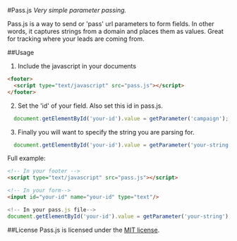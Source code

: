 #Pass.js
*Very simple parameter passing.*  

Pass.js is a way to send or 'pass' url parameters to form fields. In other words, it captures strings from a domain and places them as values. Great for tracking where your leads are coming from.


##Usage
1. Include the javascript in your documents <footer>
```html
<footer>
  <script type="text/javascript" src="pass.js"></script>
</footer>
```

2. Set the 'id' of your field. Also set this id in pass.js.
```javascript
  document.getElementById('your-id').value = getParameter('campaign');
```

3. Finally you will want to specify the string you are parsing for.
```javascript
  document.getElementById('your-id').value = getParameter('your-string');
```


Full example:
```html
<!-- In your footer -->
<script type="text/javascript" src="pass.js"></script>

<!-- In your form-->
<input id="your-id" name="your-id" type="text"/>
```

```javascript
<!-- In your pass.js file-->
document.getElementById('your-id').value = getParameter('your-string');
```

##License
Pass.js is licensed under the [MIT license](http://opensource.org/licenses/MIT).
